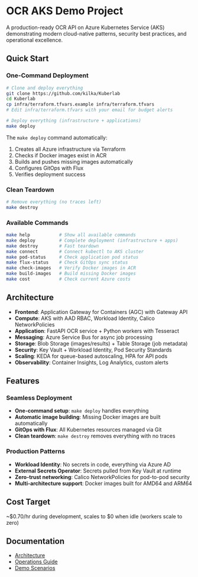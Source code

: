 # OCR AKS Demo Project

A production-ready OCR API on Azure Kubernetes Service (AKS) demonstrating modern cloud-native patterns, security best practices, and operational excellence.

## Quick Start

### One-Command Deployment

```bash
# Clone and deploy everything
git clone https://github.com/kilka/Kuberlab
cd Kuberlab
cp infra/terraform.tfvars.example infra/terraform.tfvars
# Edit infra/terraform.tfvars with your email for budget alerts

# Deploy everything (infrastructure + applications)
make deploy
```

The `make deploy` command automatically:
1. Creates all Azure infrastructure via Terraform
2. Checks if Docker images exist in ACR
3. Builds and pushes missing images automatically
4. Configures GitOps with Flux
5. Verifies deployment success

### Clean Teardown

```bash
# Remove everything (no traces left)
make destroy
```

### Available Commands

```bash
make help           # Show all available commands
make deploy         # Complete deployment (infrastructure + apps)
make destroy        # Fast teardown
make connect        # Connect kubectl to AKS cluster
make pod-status     # Check application pod status
make flux-status    # Check GitOps sync status
make check-images   # Verify Docker images in ACR
make build-images   # Build missing Docker images
make cost           # Check current Azure costs
```

## Architecture

- **Frontend**: Application Gateway for Containers (AGC) with Gateway API
- **Compute**: AKS with AAD RBAC, Workload Identity, Calico NetworkPolicies
- **Application**: FastAPI OCR service + Python workers with Tesseract
- **Messaging**: Azure Service Bus for async job processing
- **Storage**: Blob Storage (images/results) + Table Storage (job metadata)
- **Security**: Key Vault + Workload Identity, Pod Security Standards
- **Scaling**: KEDA for queue-based autoscaling, HPA for API pods
- **Observability**: Container Insights, Log Analytics, custom alerts

## Features

### Seamless Deployment
- **One-command setup**: `make deploy` handles everything
- **Automatic image building**: Missing Docker images are built automatically
- **GitOps with Flux**: All Kubernetes resources managed via Git
- **Clean teardown**: `make destroy` removes everything with no traces

### Production Patterns
- **Workload Identity**: No secrets in code, everything via Azure AD
- **External Secrets Operator**: Secrets pulled from Key Vault at runtime
- **Zero-trust networking**: Calico NetworkPolicies for pod-to-pod security
- **Multi-architecture support**: Docker images built for AMD64 and ARM64

## Cost Target

~$0.70/hr during development, scales to $0 when idle (workers scale to zero)

## Documentation

- [Architecture](docs/architecture.md)
- [Operations Guide](docs/runbook.md)
- [Demo Scenarios](docs/demo-scenarios.md)